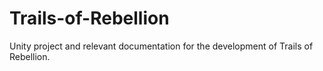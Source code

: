 # Trails-of-Rebellion
 Unity project and relevant documentation for the development of Trails of Rebellion.
